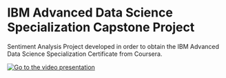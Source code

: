 # IBM Advanced Data Science Specialization Capstone Project


Sentiment Analysis Project developed in order to obtain the IBM Advanced Data Science Specialization Certificate from Coursera.


[![Go to the video presentation](https://imgur.com/M8pL2CQ.png)](https://youtu.be/XPKnM1yHS7c "Go to the video presentation")

